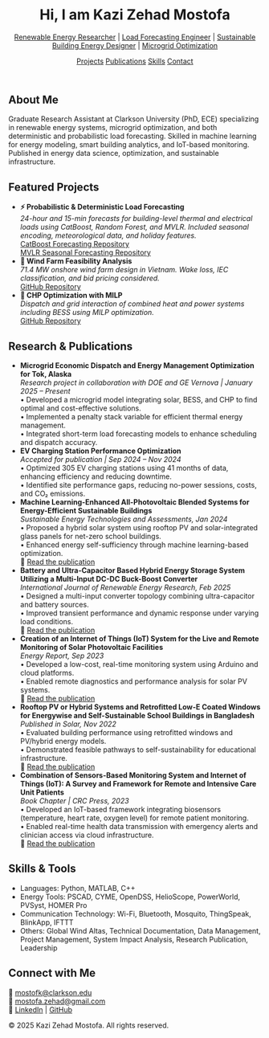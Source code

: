 <!DOCTYPE html>
<html lang="en">
<head>
  <meta charset="UTF-8">
  <meta name="viewport" content="width=device-width, initial-scale=1.0">
  <title>Kazi Zehad Mostofa | Energy Systems Portfolio</title>
  <link rel="stylesheet" href="style.css">
</head>
<body>
  <header>
    <h1>Hi, I am Kazi Zehad Mostofa</h1>
    <a href="https://www.linkedin.com/in/kmzehad" target="_blank">Renewable Energy Researcher</a> |
    <a href="https://github.com/KaziMostofa" target="_blank">Load Forecasting Engineer</a> |
    <a href="https://scholar.google.com/citations?user=7v_fFJYAAAAJ&hl=en" target="_blank">Sustainable Building Energy Designer</a> |
    <a href="https://github.com/KaziMostofa/chp-microgrid-dispatch" target="_blank">Microgrid Optimization</a>
  </p>
    <nav>
      <a href="#projects">Projects</a>
      <a href="#publications">Publications</a>
      <a href="#skills">Skills</a>
      <a href="#contact">Contact</a>
    </nav>
  </header>

  <section id="about">
    <h2>About Me</h2>
    <p>
      Graduate Research Assistant at Clarkson University (PhD, ECE) specializing in renewable energy systems, microgrid optimization, and both deterministic and probabilistic load forecasting. Skilled in machine learning for energy modeling, smart building analytics, and IoT-based monitoring. Published in energy data science, optimization, and sustainable infrastructure.
    </p>
  </section>

  <section id="projects">
    <h2>Featured Projects</h2>
    <ul>
      <li><b>⚡ Probabilistic & Deterministic Load Forecasting</b><br>
        <i>24-hour and 15-min forecasts for building-level thermal and electrical loads using CatBoost, Random Forest, and MVLR. Included seasonal encoding, meteorological data, and holiday features.</i>
        <br><a href="https://github.com/KaziMostofa/quantile-catboost-load-forecasting">CatBoost Forecasting Repository</a>
        <br><a href="https://github.com/KaziMostofa/mvlr-seasonal-load-forecasting">MVLR Seasonal Forecasting Repository</a>
      </li>
      <li><b>🌱 Wind Farm Feasibility Analysis</b><br>
        <i>71.4 MW onshore wind farm design in Vietnam. Wake loss, IEC classification, and bid pricing considered.</i>
        <br><a href="https://github.com/KaziMostofa/wind-farm-conceptual-design">GitHub Repository</a>
      </li>
      <li><b>🔧 CHP Optimization with MILP</b><br>
        <i>Dispatch and grid interaction of combined heat and power systems including BESS using MILP optimization.</i>
        <br><a href="https://github.com/KaziMostofa/chp-microgrid-dispatch">GitHub Repository</a>
      </li>
    </ul>
  </section>

  <section id="publications">
  <h2>Research & Publications</h2>
  <ul>
    <li><b>Microgrid Economic Dispatch and Energy Management Optimization for Tok, Alaska</b><br>
      <i>Research project in collaboration with DOE and GE Vernova | January 2025 – Present</i><br>
      • Developed a microgrid model integrating solar, BESS, and CHP to find optimal and cost-effective solutions.<br>
      • Implemented a penalty stack variable for efficient thermal energy management.<br>
      • Integrated short-term load forecasting models to enhance scheduling and dispatch accuracy.
    </li>
    <li><b>EV Charging Station Performance Optimization</b><br>
      <i>Accepted for publication | Sep 2024 – Nov 2024</i><br>
      • Optimized 305 EV charging stations using 41 months of data, enhancing efficiency and reducing downtime.<br>
      • Identified site performance gaps, reducing no-power sessions, costs, and CO₂ emissions.
    </li>
    <li><b>Machine Learning-Enhanced All-Photovoltaic Blended Systems for Energy-Efficient Sustainable Buildings</b><br>
      <i>Sustainable Energy Technologies and Assessments, Jan 2024</i><br>
      • Proposed a hybrid solar system using rooftop PV and solar-integrated glass panels for net-zero school buildings.<br>
      • Enhanced energy self-sufficiency through machine learning-based optimization.<br>
      🔗 <a href="https://www.sciencedirect.com/science/article/pii/S2213138824000328" target="_blank">Read the publication</a>
    </li>
    <li><b>Battery and Ultra-Capacitor Based Hybrid Energy Storage System Utilizing a Multi-Input DC-DC Buck-Boost Converter</b><br>
      <i>International Journal of Renewable Energy Research, Feb 2025</i><br>
      • Designed a multi-input converter topology combining ultra-capacitor and battery sources.<br>
      • Improved transient performance and dynamic response under varying load conditions.<br>
      🔗 <a href="https://www.researchgate.net/publication/369708311_Rooftop_PV_or_Hybrid_Systems_and_Retrofitted_Low-E_Coated_Windows_for_Energywise_and_Self-Sustainable_School_Buildings_in_Bangladesh" target="_blank">Read the publication</a>
    </li>
    <li><b>Creation of an Internet of Things (IoT) System for the Live and Remote Monitoring of Solar Photovoltaic Facilities</b><br>
      <i>Energy Report, Sep 2023</i><br>
      • Developed a low-cost, real-time monitoring system using Arduino and cloud platforms.<br>
      • Enabled remote diagnostics and performance analysis for solar PV systems.<br>
      🔗 <a href="https://www.sciencedirect.com/science/article/pii/S2352484723012969" target="_blank">Read the publication</a>
    </li>
    <li><b>Rooftop PV or Hybrid Systems and Retrofitted Low-E Coated Windows for Energywise and Self-Sustainable School Buildings in Bangladesh</b><br>
      <i>Published in Solar, Nov 2022</i><br>
      • Evaluated building performance using retrofitted windows and PV/hybrid energy models.<br>
      • Demonstrated feasible pathways to self-sustainability for educational infrastructure.<br>
      🔗 <a href="https://www.mdpi.com/2673-9941/2/4/32" target="_blank">Read the publication</a>
    </li>
    <li><b>Combination of Sensors-Based Monitoring System and Internet of Things (IoT): A Survey and Framework for Remote and Intensive Care Unit Patients</b><br>
      <i>Book Chapter | CRC Press, 2023</i><br>
      • Developed an IoT-based framework integrating biosensors (temperature, heart rate, oxygen level) for remote patient monitoring.<br>
      • Enabled real-time health data transmission with emergency alerts and clinician access via cloud infrastructure.<br>
      🔗 <a href="https://www.taylorfrancis.com/chapters/edit/10.1201/9781003346678-17/combination-sensors-based-monitoring-system-internet-things-iot-mohammad-aminul-islam-kazi-zehad-mostofa-hamidreza-mohafez-md-jakir-hossen-foo-wah-low-mikhail-vasiliev-syed-mohammed-shamsul-islam-mohammad-nur-alam" target="_blank">Read the publication</a>
    </li>
  </ul>
  </section>

  <section id="skills">
    <h2>Skills & Tools</h2>
    <ul>
      <li>Languages: Python, MATLAB, C++</li>
      <li>Energy Tools: PSCAD, CYME, OpenDSS, HelioScope, PowerWorld, PVSyst, HOMER Pro </li>
      <li>Communication Technology: Wi-Fi, Bluetooth, Mosquito, ThingSpeak, BlinkApp, IFTTT</li>
      <li>Others: Global Wind Altas, Technical Documentation, Data Management, Project Management, System Impact Analysis, Research Publication, Leadership</li>
      
  </section>

  <section id="contact">
    <h2>Connect with Me</h2>
    <p>
      📧 <a href="mailto:mostofk@clarkson.edu">mostofk@clarkson.edu</a><br>
      📧 <a href="mailto:mostofa.zehad@gmail.com">mostofa.zehad@gmail.com</a><br>
      🔗 <a href="https://www.linkedin.com/in/kmzehad/">LinkedIn</a> | <a href="https://github.com/KaziMostofa">GitHub</a>
    </p>
  </section>

  <footer>
    <p>&copy; 2025 Kazi Zehad Mostofa. All rights reserved.</p>
  </footer>
</body>
</html>
